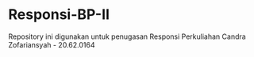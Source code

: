 # Responsi-BP-II
Repository ini digunakan untuk penugasan Responsi Perkuliahan
Candra Zofariansyah - 20.62.0164
